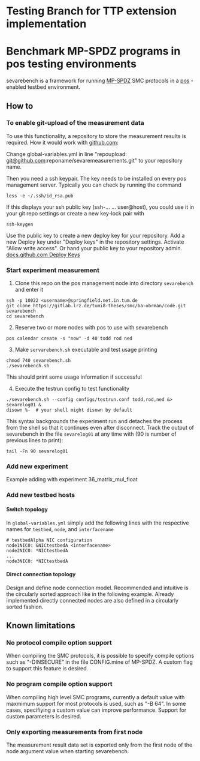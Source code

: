 # Testing Branch for TTP extension implementation

# Benchmark MP-SPDZ programs in pos testing environments

sevarebench is a framework for running [MP-SPDZ](https://github.com/data61/MP-SPDZ#protocols) SMC protocols in a [pos](https://dl.acm.org/doi/10.1145/3485983.3494841) -enabled testbed environment.

## How to

### To enable git-upload of the measurement data
To use this functionality, a repository to store the measurement results is required. How it would work with [github.com](https://github.com/new):

Change global-variables.yml in line "repoupload: git@github.com:reponame/sevaremeasurements.git" to your repository name.

Then you need a ssh keypair. The key needs to be installed on every pos management server. Typically you can check by running the command

```
less -e ~/.ssh/id_rsa.pub
```

If this displays your ssh public key (ssh-... ... user@host), you could use it in your git repo settings or create a new key-lock pair with 
```
ssh-keygen
```

Use the public key to create a new deploy key for your repository. Add a new Deploy key under "Deploy keys" in the repository settings. Activate "Allow write access". Or hand your public key to your repository admin.
[docs.github.com Deploy Keys](https://docs.github.com/en/developers/overview/managing-deploy-keys#deploy-keys)


### Start experiment measurement

1. Clone this repo on the pos management node into directory `sevarebench` and enter it

```
ssh -p 10022 <username>@springfield.net.in.tum.de
git clone https://gitlab.lrz.de/tumi8-theses/smc/ba-obrman/code.git sevarebench
cd sevarebench
```

2. Reserve two or more nodes with pos to use with sevarebench

```
pos calendar create -s "now" -d 40 todd rod ned
```

3. Make `servarebench.sh` executable and test usage printing

```
chmod 740 sevarebench.sh
./sevarebench.sh
```

This should print some usage information if successful

4. Execute the testrun config to test functionality

```
./sevarebench.sh --config configs/testrun.conf todd,rod,ned &> sevarelog01 &
disown %-  # your shell might disown by default
```

This syntax backgrounds the experiment run and detaches the process from the shell so that it continues even after disconnect. Track the output of sevarebench in the file `sevarelog01` at any time with (90 is number of previous lines to print):

```
tail -Fn 90 sevarelog01
```


### Add new experiment

Example adding with experiment 36_matrix_mul_float



### Add new testbed hosts

#### Switch topology

In `global-variables.yml` simply add the following lines with the respective names for `testbed`, `node`, and `interfacename`

```
# testbedAlpha NIC configuration
node1NIC0: &NICtestbedA <interfacename>
node2NIC0: *NICtestbedA
...
node3NIC0: *NICtestbedA
```

#### Direct connection topology

Design and define node connection model. Recommended and intuitive is the circularly sorted approach like in the following example. Already implemented directly connected nodes are also defined in a circularly sorted fashion.


## Known limitations

### No protocol compile option support

When compiling the SMC protocols, it is possible to specify compile options such as "-DINSECURE" in the file CONFIG.mine of MP-SPDZ. A custom flag to support this feature is desired.

### No program compile option support

When compiling high level SMC programs, currently a default value with maxmimum support for most protocols is used, such as "-B 64". In some cases, specifiying a custom value can improve performance. Support for custom parameters is desired.

### Only exporting measurements from first node

The measurement result data set is exported only from the first node of the node argument value when starting sevarebench.